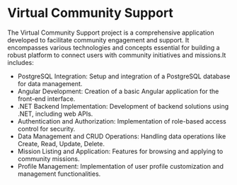 # Virtual Community Support
The Virtual Community Support project is a comprehensive application developed to facilitate community engagement and support. It encompasses various technologies and concepts essential for building a robust platform to connect users with community initiatives and missions.It includes:

- PostgreSQL Integration: Setup and integration of a PostgreSQL database for data management.
- Angular Development: Creation of a basic Angular application for the front-end interface.
- .NET Backend Implementation: Development of backend solutions using .NET, including web APIs.
- Authentication and Authorization: Implementation of role-based access control for security.
- Data Management and CRUD Operations: Handling data operations like Create, Read, Update, Delete.
- Mission Listing and Application: Features for browsing and applying to community missions.
- Profile Management: Implementation of user profile customization and management functionalities.
